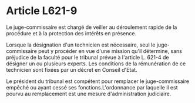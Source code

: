 # Article L621-9

Le juge-commissaire est chargé de veiller au déroulement rapide de la procédure et à la protection des intérêts en présence.

Lorsque la désignation d'un technicien est nécessaire, seul le juge-commissaire peut y procéder en vue d'une mission qu'il détermine, sans préjudice de la faculté pour le tribunal prévue à l'article L. 621-4 de désigner un ou plusieurs experts. Les conditions de la rémunération de ce technicien sont fixées par un décret en Conseil d'Etat.

Le président du tribunal est compétent pour remplacer le juge-commissaire empêché ou ayant cessé ses fonctions.L'ordonnance par laquelle il est pourvu au remplacement est une mesure d'administration judiciaire.
